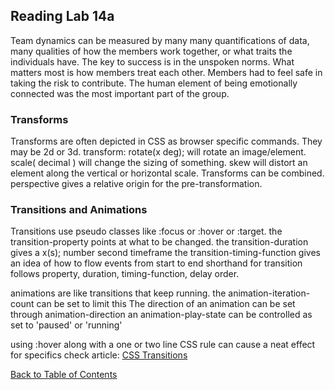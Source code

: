 ## Reading Lab 14a
Team dynamics can be measured by many many quantifications of data, many qualities
of how the members work together, or what traits the individuals have. The key to
success is in the unspoken norms.  What matters most is how members treat each 
other.  Members had to feel safe in taking the risk to contribute.  The human 
element of being emotionally connected was the most important part of the group.
### Transforms
Transforms are often depicted in CSS as browser specific commands. They may be
2d or 3d.  transform: rotate(x deg); will rotate an image/element. scale( decimal 
) will change the sizing of something.  skew will distort an element along the
vertical or horizontal scale. Transforms can be combined.
perspective gives a relative origin for the pre-transformation.
### Transitions and Animations
Transitions use pseudo classes like :focus or :hover or :target.
the transition-property points at what to be changed.
the transition-duration gives a x(s); number second timeframe
the transition-timing-function gives an idea of how to flow events from start to 
end
shorthand for transition follows property, duration, timing-function, delay order.

animations are like transitions that keep running. the animation-iteration-count 
can be set to limit this
The direction of an animation can be set through animation-direction
an animation-play-state can be controlled as set to 'paused' or 'running'

using :hover along with a one or two line CSS rule can cause a neat effect
for specifics check article: [CSS Transitions](http://www.webdesignerdepot.com/2014/05/8-simple-css3-transitions-that-will-wow-your-users/)

[Back to Table of Contents](../README.md)